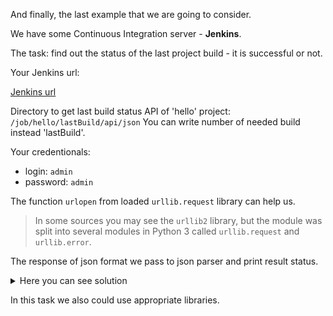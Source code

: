 And finally, the last example that we are going to consider.

We have some Continuous Integration server - **Jenkins**.

The task: find out the status of the last project build - it is successful or not.

Your Jenkins url:

[Jenkins url]({{TRAFFIC_HOST1_8080}})

Directory to get last build status API of 'hello' project:
<code>/job/hello/lastBuild/api/json</code>
You can write number of needed build instead 'lastBuild'.

Your credentionals: 
- login: <code>admin</code> 
- password: <code>admin</code>

The function <code>urlopen</code> from loaded <code>urllib.request</code> library can help us.

> In some sources you may see the <code>urllib2</code> library, but the 
> module was split into several modules in Python 3 called 
> <code>urllib.request</code> and <code>urllib.error</code>.

The response of json format we pass to json parser and print result status.

<details> <summary>Here you can see solution</summary>

```
import json, urllib.request

jenkins_url = ('{{TRAFFIC_HOST1_8080}}')
jenkins_job = ('/job/hello/lastBuild/api/json')

data = json.load(urllib.request.urlopen(jenkins_url + jenkins_job))
print(data['result'])
```
</details>

In this task we also could use appropriate libraries.
